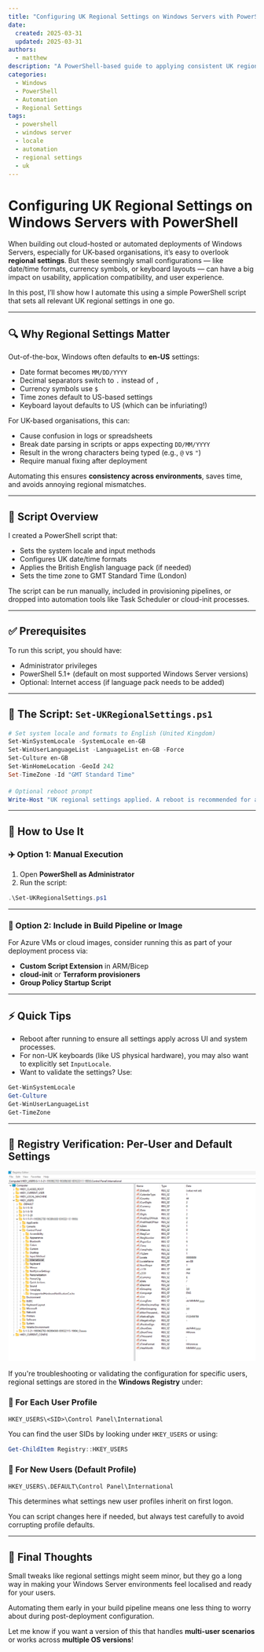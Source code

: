 ```yaml
---
title: "Configuring UK Regional Settings on Windows Servers with PowerShell"
date:
  created: 2025-03-31
  updated: 2025-03-31
authors:
  - matthew
description: "A PowerShell-based guide to applying consistent UK regional settings to Windows Server systems, especially in cloud or automated environments."
categories:
  - Windows
  - PowerShell
  - Automation
  - Regional Settings
tags:
  - powershell
  - windows server
  - locale
  - automation
  - regional settings
  - uk
---
```


# Configuring UK Regional Settings on Windows Servers with PowerShell

When building out cloud-hosted or automated deployments of Windows Servers, especially for UK-based organisations, it’s easy to overlook **regional settings**. But these seemingly small configurations — like date/time formats, currency symbols, or keyboard layouts — can have a big impact on usability, application compatibility, and user experience.

In this post, I’ll show how I automate this using a simple PowerShell script that sets all relevant UK regional settings in one go.

---

## 🔍 Why Regional Settings Matter

Out-of-the-box, Windows often defaults to **en-US** settings:

- Date format becomes `MM/DD/YYYY`
- Decimal separators switch to `.` instead of `,`
- Currency symbols use `$`
- Time zones default to US-based settings
- Keyboard layout defaults to US (which can be infuriating!)

For UK-based organisations, this can:

- Cause confusion in logs or spreadsheets
- Break date parsing in scripts or apps expecting `DD/MM/YYYY`
- Result in the wrong characters being typed (e.g., `@` vs `"`)
- Require manual fixing after deployment

Automating this ensures **consistency across environments**, saves time, and avoids annoying regional mismatches.

---

## 🔧 Script Overview

I created a PowerShell script that:

- Sets the system locale and input methods
- Configures UK date/time formats
- Applies the British English language pack (if needed)
- Sets the time zone to GMT Standard Time (London)

The script can be run manually, included in provisioning pipelines, or dropped into automation tools like Task Scheduler or cloud-init processes.

---

## ✅ Prerequisites

To run this script, you should have:

- Administrator privileges
- PowerShell 5.1+ (default on most supported Windows Server versions)
- Optional: Internet access (if language pack needs to be added)

---

## 🔹 The Script: `Set-UKRegionalSettings.ps1`

```powershell
# Set system locale and formats to English (United Kingdom)
Set-WinSystemLocale -SystemLocale en-GB
Set-WinUserLanguageList -LanguageList en-GB -Force
Set-Culture en-GB
Set-WinHomeLocation -GeoId 242
Set-TimeZone -Id "GMT Standard Time"

# Optional reboot prompt
Write-Host "UK regional settings applied. A reboot is recommended for all changes to take effect."
```

---

## 🚀 How to Use It

### ✈️ Option 1: Manual Execution

1. Open **PowerShell as Administrator**
2. Run the script:

```powershell
.\Set-UKRegionalSettings.ps1
```

---

### 🔢 Option 2: Include in Build Pipeline or Image

For Azure VMs or cloud images, consider running this as part of your deployment process via:

- **Custom Script Extension** in ARM/Bicep
- **cloud-init** or **Terraform provisioners**
- **Group Policy Startup Script**

---

## ⚡ Quick Tips

- Reboot after running to ensure all settings apply across UI and system processes.
- For non-UK keyboards (like US physical hardware), you may also want to explicitly set `InputLocale`.
- Want to validate the settings? Use:

```powershell
Get-WinSystemLocale
Get-Culture
Get-WinUserLanguageList
Get-TimeZone
```

---

## 📂 Registry Verification: Per-User and Default Settings

![Registry Editor Screenshot](registry-editor.png)

If you're troubleshooting or validating the configuration for specific users, regional settings are stored in the **Windows Registry** under:

### 👤 For Each User Profile

```
HKEY_USERS\<SID>\Control Panel\International
```

You can find the user SIDs by looking under `HKEY_USERS` or using:

```powershell
Get-ChildItem Registry::HKEY_USERS
```

### 🧵 For New Users (Default Profile)

```
HKEY_USERS\.DEFAULT\Control Panel\International
```

This determines what settings new user profiles inherit on first logon.

You can script changes here if needed, but always test carefully to avoid corrupting profile defaults.

---

## 🌟 Final Thoughts

Small tweaks like regional settings might seem minor, but they go a long way in making your Windows Server environments feel localised and ready for your users.

Automating them early in your build pipeline means one less thing to worry about during post-deployment configuration.

Let me know if you want a version of this that handles **multi-user scenarios** or works across **multiple OS versions**!
